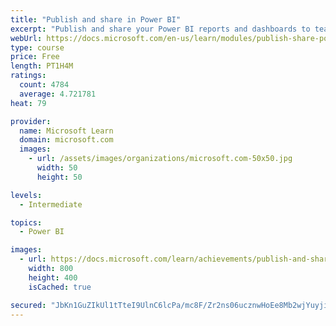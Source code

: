 ```yaml
---
title: "Publish and share in Power BI"
excerpt: "Publish and share your Power BI reports and dashboards to teammates in your organization or to everyone on the web."
webUrl: https://docs.microsoft.com/en-us/learn/modules/publish-share-power-bi/
type: course
price: Free
length: PT1H4M
ratings:
  count: 4784
  average: 4.721781
heat: 79

provider:
  name: Microsoft Learn
  domain: microsoft.com
  images:
    - url: /assets/images/organizations/microsoft.com-50x50.jpg
      width: 50
      height: 50

levels:
  - Intermediate

topics:
  - Power BI

images:
  - url: https://docs.microsoft.com/learn/achievements/publish-and-share-with-power-bi-desktop-social.png
    width: 800
    height: 400
    isCached: true

secured: "JbKn1GuZIkUl1tTteI9UlnC6lcPa/mc8F/Zr2ns06ucznwHoEe8Mb2wjYuyjieiIrk6GCR4ovdWi80gkrsXMfNYmC5H2tlt5edKCWxFeB0kxdk/WBEAZ9m4m3sLxEZsfBnIEspzgLbyuCvGf4xDcDkjYZ45V5tkeZMeU0wZwEh+4JJUGpZ9IRlRDVixdTCkcWDxdyR7VKz29uWPKoXueWZ8Z0SwsuLsst2i/CB/BMuUeLNGhgYA1/w9c+q5S+4VtcMFSLj+MFn0AyQYzHuxVdF20tJCUEUXHumZi/tP2d2q+NJgGka1vlsRXQZdqAeBcxnEzIZinSsAaouLipc01Msd282rpVcHR9RF0dLVIj25oaLzvPHwCDK4S0euBgAMKUlCiU4rZmOWHDxhieVs041rXPEYrHk9uC11nhqXAcV8=;WgNKQHvgTumzn+Z3TGIvCg=="
---
```


